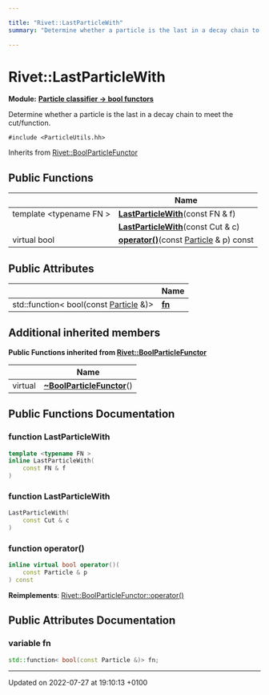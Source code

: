 ```yaml
---

title: "Rivet::LastParticleWith"
summary: "Determine whether a particle is the last in a decay chain to meet the cut/function. "

---
```


# Rivet::LastParticleWith

**Module:** **[Particle classifier -> bool functors](http://example.org/modules/group__particleutils__p2bool/)**



Determine whether a particle is the last in a decay chain to meet the cut/function. 


`#include <ParticleUtils.hh>`

Inherits from [Rivet::BoolParticleFunctor](http://example.org/classes/structrivet_1_1boolparticlefunctor/)

## Public Functions

|                | Name           |
| -------------- | -------------- |
| template <typename FN \> <br>| **[LastParticleWith](http://example.org/classes/structrivet_1_1lastparticlewith/#function-lastparticlewith)**(const FN & f) |
| | **[LastParticleWith](http://example.org/classes/structrivet_1_1lastparticlewith/#function-lastparticlewith)**(const Cut & c) |
| virtual bool | **[operator()](http://example.org/classes/structrivet_1_1lastparticlewith/#function-operator())**(const <a href="http://example.org/classes/classrivet_1_1particle/">Particle</a> & p) const |

## Public Attributes

|                | Name           |
| -------------- | -------------- |
| std::function< bool(const <a href="http://example.org/classes/classrivet_1_1particle/">Particle</a> &)> | **[fn](http://example.org/classes/structrivet_1_1lastparticlewith/#variable-fn)**  |

## Additional inherited members

**Public Functions inherited from [Rivet::BoolParticleFunctor](http://example.org/classes/structrivet_1_1boolparticlefunctor/)**

|                | Name           |
| -------------- | -------------- |
| virtual | **[~BoolParticleFunctor](http://example.org/classes/structrivet_1_1boolparticlefunctor/#function-~boolparticlefunctor)**() |


## Public Functions Documentation

### function LastParticleWith

```cpp
template <typename FN >
inline LastParticleWith(
    const FN & f
)
```


### function LastParticleWith

```cpp
LastParticleWith(
    const Cut & c
)
```


### function operator()

```cpp
inline virtual bool operator()(
    const Particle & p
) const
```


**Reimplements**: [Rivet::BoolParticleFunctor::operator()](http://example.org/classes/structrivet_1_1boolparticlefunctor/#function-operator())


## Public Attributes Documentation

### variable fn

```cpp
std::function< bool(const Particle &)> fn;
```


-------------------------------

Updated on 2022-07-27 at 19:10:13 +0100